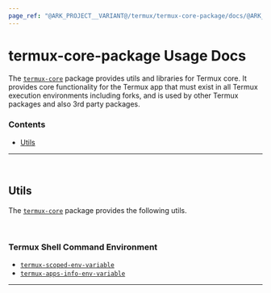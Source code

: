 ```yaml
---
page_ref: "@ARK_PROJECT__VARIANT@/termux/termux-core-package/docs/@ARK_DOC__VERSION@/usage/index.md"
---
```


# termux-core-package Usage Docs

<!-- @ARK_DOCS__HEADER_PLACEHOLDER@ -->

The [`termux-core`](https://github.com/termux/termux-core-package) package provides utils and libraries for Termux core. It provides core functionality for the Termux app that must exist in all Termux execution environments including forks, and is used by other Termux packages and also 3rd party packages.

### Contents

- [Utils](#utils)

---

&nbsp;





## Utils

The [`termux-core`](https://github.com/termux/termux-core-package) package provides the following utils.

&nbsp;

### Termux Shell Command Environment

- [`termux-scoped-env-variable`](utils/termux/shell/command/environment/termux-scoped-env-variable.md)
- [`termux-apps-info-env-variable`](utils/termux/shell/command/environment/termux-apps-info-env-variable.md)

---

&nbsp;
